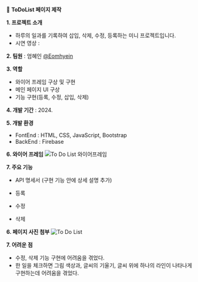📃 **ToDoList 페이지 제작**

**1. 프로젝트 소개**
- 하루의 일과를 기록하여 삽입, 삭제, 수정, 등록하는 미니 프로젝트입니다.
- 시연 영상 : 

**2. 팀원** : 엄혜인 [@Eomhyein](https://github.com/Eomhyein)

**3. 역할**
- 와이어 프레임 구상 및 구현
- 메인 페이지 UI 구상
- 기능 구현(등록, 수정, 삽입, 삭제)

**4. 개발 기간** : 2024.

**5. 개발 환경**
- FontEnd : HTML, CSS, JavaScript, Bootstrap
- BackEnd : Firebase

**6. 와이어 프레임**
![To Do List 와이어프레임](https://github.com/Eomhyein/ToDoList/assets/26666131/121f880b-fae3-40e7-adbe-1e4884e37851)

**7. 주요 기능**
- API 명세서 (구현 기능 안에 상세 설명 추가)
- 등록

- 수정

- 삭제

**6. 페이지 사진 첨부**
![To Do List](https://github.com/Eomhyein/ToDoList/assets/26666131/2b155650-aa6f-4725-bc53-72fc53bfcb62)

**7. 어려운 점**
- 수정, 삭제 기능 구현에 어려움을 겪었다.
- 한 일을 체크하면 그림 색상과, 글씨의 기울기, 글씨 위에 하나의 라인이 나타나게 구현하는데 어려움을 겪었다.
